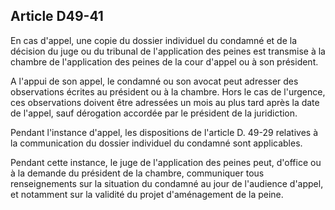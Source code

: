 Article D49-41
----
En cas d'appel, une copie du dossier individuel du condamné et de la décision du
juge ou du tribunal de l'application des peines est transmise à la chambre de
l'application des peines de la cour d'appel ou à son président.

A l'appui de son appel, le condamné ou son avocat peut adresser des observations
écrites au président ou à la chambre. Hors le cas de l'urgence, ces observations
doivent être adressées un mois au plus tard après la date de l'appel, sauf
dérogation accordée par le président de la juridiction.

Pendant l'instance d'appel, les dispositions de l'article D. 49-29 relatives à
la communication du dossier individuel du condamné sont applicables.

Pendant cette instance, le juge de l'application des peines peut, d'office ou à
la demande du président de la chambre, communiquer tous renseignements sur la
situation du condamné au jour de l'audience d'appel, et notamment sur la
validité du projet d'aménagement de la peine.
